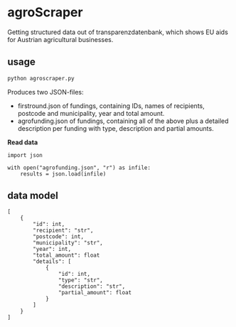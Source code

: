 # agroScraper
Getting structured data out of transparenzdatenbank, which shows EU aids for Austrian agricultural businesses.

## usage

```python
python agroscraper.py
```

Produces two JSON-files:
* firstround.json of fundings, containing IDs, names of recipients, postcode and municipality, year and total amount.
* agrofunding.json of fundings, containing all of the above plus a detailed description per funding with type, description and partial amounts.

**Read data**

```
import json

with open("agrofunding.json", "r") as infile:
    results = json.load(infile)
```


## data model

```
[
	{
		"id": int,
		"recipient": "str",
		"postcode": int,
		"municipality": "str",
		"year": int,
		"total_amount": float
		"details": [
			{
				"id": int,
				"type": "str",
				"description": "str",
				"partial_amount": float
			}
		]	
	}
]
```
